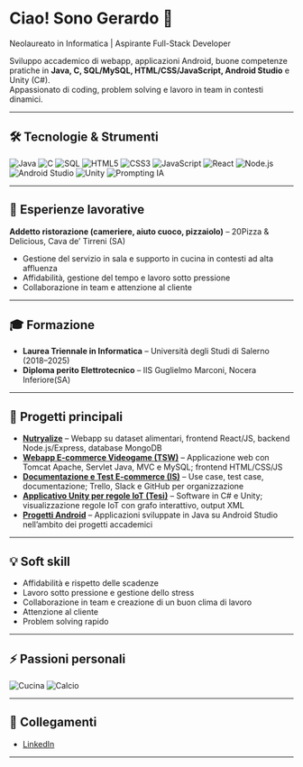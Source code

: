 # Ciao! Sono Gerardo 👋
Neolaureato in Informatica | Aspirante Full-Stack Developer  

Sviluppo accademico di webapp, applicazioni Android, buone competenze pratiche in **Java, C, SQL/MySQL, HTML/CSS/JavaScript, Android Studio** e Unity (C#).  
Appassionato di coding, problem solving e lavoro in team in contesti dinamici.  

---

## 🛠 Tecnologie & Strumenti
![Java](https://img.shields.io/badge/Java-ED8B00?style=flat-square&logo=java&logoColor=white)
![C](https://img.shields.io/badge/C-00599C?style=flat-square&logo=c&logoColor=white)
![SQL](https://img.shields.io/badge/SQL-4479A1?style=flat-square&logo=mysql&logoColor=white)
![HTML5](https://img.shields.io/badge/HTML5-E34F26?style=flat-square&logo=html5&logoColor=white)
![CSS3](https://img.shields.io/badge/CSS3-1572B6?style=flat-square&logo=css3&logoColor=white)
![JavaScript](https://img.shields.io/badge/JavaScript-F7DF1E?style=flat-square&logo=javascript&logoColor=black)
![React](https://img.shields.io/badge/React-61DAFB?style=flat-square&logo=react&logoColor=black)
![Node.js](https://img.shields.io/badge/Node.js-339933?style=flat-square&logo=node.js&logoColor=white)
![Android Studio](https://img.shields.io/badge/Android_Studio-3DDC84?style=flat-square&logo=android&logoColor=white)
![Unity](https://img.shields.io/badge/Unity-000000?style=flat-square&logo=unity&logoColor=white)
![Prompting IA](https://img.shields.io/badge/AI-Prompting-blue?style=flat-square)

---

## 💼 Esperienze lavorative
**Addetto ristorazione (cameriere, aiuto cuoco, pizzaiolo)** – 20Pizza & Delicious, Cava de’ Tirreni (SA)  
- Gestione del servizio in sala e supporto in cucina in contesti ad alta affluenza  
- Affidabilità, gestione del tempo e lavoro sotto pressione  
- Collaborazione in team e attenzione al cliente  

---

## 🎓 Formazione
- **Laurea Triennale in Informatica** – Università degli Studi di Salerno (2018–2025)  
- **Diploma perito Elettrotecnico** – IIS Guglielmo Marconi, Nocera Inferiore(SA)  

---

## 🔹 Progetti principali
- [**Nutryalize**](link) – Webapp su dataset alimentari, frontend React/JS, backend Node.js/Express, database MongoDB  
- [**Webapp E-commerce Videogame (TSW)**](link) – Applicazione web con Tomcat Apache, Servlet Java, MVC e MySQL; frontend HTML/CSS/JS  
- [**Documentazione e Test E-commerce (IS)**](link) – Use case, test case, documentazione; Trello, Slack e GitHub per organizzazione  
- [**Applicativo Unity per regole IoT (Tesi)**](link) – Software in C# e Unity; visualizzazione regole IoT con grafo interattivo, output XML  
- [**Progetti Android**](link) – Applicazioni sviluppate in Java su Android Studio nell’ambito dei progetti accademici  

---

## 💡 Soft skill
- Affidabilità e rispetto delle scadenze  
- Lavoro sotto pressione e gestione dello stress  
- Collaborazione in team e creazione di un buon clima di lavoro  
- Attenzione al cliente  
- Problem solving rapido  

---

## ⚡ Passioni personali
![Cucina](https://img.shields.io/badge/Cucina-%F0%9F%8D%B3-yellow?style=flat-square)
![Calcio](https://img.shields.io/badge/Calcio-%E2%9A%BD-blue?style=flat-square)  

---

## 📎 Collegamenti
- [LinkedIn](https://www.linkedin.com/in/gerardo-esposito-a2015a286) 

---
